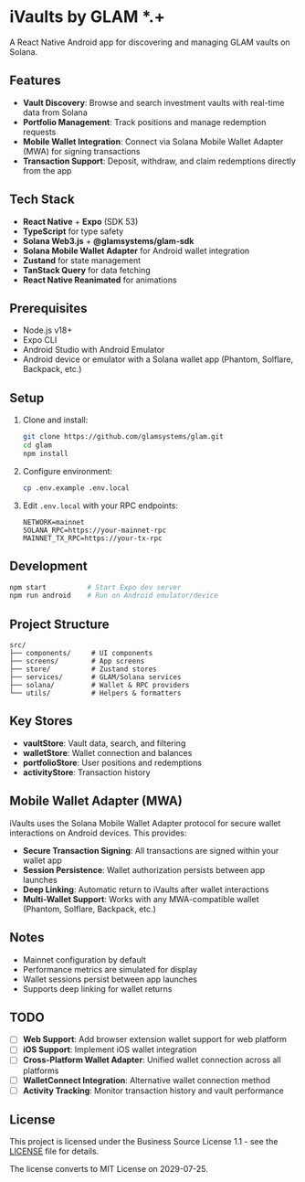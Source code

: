 # iVaults by GLAM *.+

A React Native Android app for discovering and managing GLAM vaults on Solana.

## Features

- **Vault Discovery**: Browse and search investment vaults with real-time data from Solana
- **Portfolio Management**: Track positions and manage redemption requests
- **Mobile Wallet Integration**: Connect via Solana Mobile Wallet Adapter (MWA) for signing transactions
- **Transaction Support**: Deposit, withdraw, and claim redemptions directly from the app

## Tech Stack

- **React Native** + **Expo** (SDK 53)
- **TypeScript** for type safety
- **Solana Web3.js** + **@glamsystems/glam-sdk**
- **Solana Mobile Wallet Adapter** for Android wallet integration
- **Zustand** for state management
- **TanStack Query** for data fetching
- **React Native Reanimated** for animations

## Prerequisites

- Node.js v18+
- Expo CLI
- Android Studio with Android Emulator
- Android device or emulator with a Solana wallet app (Phantom, Solflare, Backpack, etc.)

## Setup

1. Clone and install:
   ```bash
   git clone https://github.com/glamsystems/glam.git
   cd glam
   npm install
   ```

2. Configure environment:
   ```bash
   cp .env.example .env.local
   ```

3. Edit `.env.local` with your RPC endpoints:
   ```
   NETWORK=mainnet
   SOLANA_RPC=https://your-mainnet-rpc
   MAINNET_TX_RPC=https://your-tx-rpc
   ```

## Development

```bash
npm start          # Start Expo dev server
npm run android    # Run on Android emulator/device
```

## Project Structure

```
src/
├── components/     # UI components
├── screens/        # App screens
├── store/          # Zustand stores
├── services/       # GLAM/Solana services
├── solana/         # Wallet & RPC providers
└── utils/          # Helpers & formatters
```

## Key Stores

- **vaultStore**: Vault data, search, and filtering
- **walletStore**: Wallet connection and balances
- **portfolioStore**: User positions and redemptions
- **activityStore**: Transaction history

## Mobile Wallet Adapter (MWA)

iVaults uses the Solana Mobile Wallet Adapter protocol for secure wallet interactions on Android devices. This provides:

- **Secure Transaction Signing**: All transactions are signed within your wallet app
- **Session Persistence**: Wallet authorization persists between app launches
- **Deep Linking**: Automatic return to iVaults after wallet interactions
- **Multi-Wallet Support**: Works with any MWA-compatible wallet (Phantom, Solflare, Backpack, etc.)

## Notes

- Mainnet configuration by default
- Performance metrics are simulated for display
- Wallet sessions persist between app launches
- Supports deep linking for wallet returns

## TODO

- [ ] **Web Support**: Add browser extension wallet support for web platform
- [ ] **iOS Support**: Implement iOS wallet integration
- [ ] **Cross-Platform Wallet Adapter**: Unified wallet connection across all platforms
- [ ] **WalletConnect Integration**: Alternative wallet connection method
- [ ] **Activity Tracking**: Monitor transaction history and vault performance

## License

This project is licensed under the Business Source License 1.1 - see the [LICENSE](LICENSE) file for details.

The license converts to MIT License on 2029-07-25.
